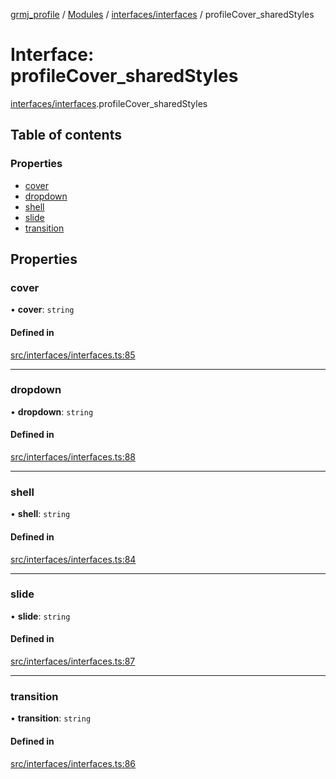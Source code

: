 [grmj_profile](../README.md) / [Modules](../modules.md) / [interfaces/interfaces](../modules/interfaces_interfaces.md) / profileCover\_sharedStyles

# Interface: profileCover\_sharedStyles

[interfaces/interfaces](../modules/interfaces_interfaces.md).profileCover_sharedStyles

## Table of contents

### Properties

- [cover](interfaces_interfaces.profileCover_sharedStyles.md#cover)
- [dropdown](interfaces_interfaces.profileCover_sharedStyles.md#dropdown)
- [shell](interfaces_interfaces.profileCover_sharedStyles.md#shell)
- [slide](interfaces_interfaces.profileCover_sharedStyles.md#slide)
- [transition](interfaces_interfaces.profileCover_sharedStyles.md#transition)

## Properties

### cover

• **cover**: `string`

#### Defined in

[src/interfaces/interfaces.ts:85](https://github.com/Gordon2735/grmj_profile/blob/1239e9c/src/interfaces/interfaces.ts#L85)

___

### dropdown

• **dropdown**: `string`

#### Defined in

[src/interfaces/interfaces.ts:88](https://github.com/Gordon2735/grmj_profile/blob/1239e9c/src/interfaces/interfaces.ts#L88)

___

### shell

• **shell**: `string`

#### Defined in

[src/interfaces/interfaces.ts:84](https://github.com/Gordon2735/grmj_profile/blob/1239e9c/src/interfaces/interfaces.ts#L84)

___

### slide

• **slide**: `string`

#### Defined in

[src/interfaces/interfaces.ts:87](https://github.com/Gordon2735/grmj_profile/blob/1239e9c/src/interfaces/interfaces.ts#L87)

___

### transition

• **transition**: `string`

#### Defined in

[src/interfaces/interfaces.ts:86](https://github.com/Gordon2735/grmj_profile/blob/1239e9c/src/interfaces/interfaces.ts#L86)
